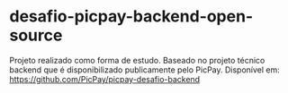 # desafio-picpay-backend-open-source
Projeto realizado como forma de estudo. Baseado no projeto técnico backend que é disponibilizado publicamente pelo PicPay. Disponível em: https://github.com/PicPay/picpay-desafio-backend
